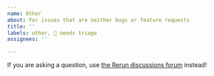 ```yaml
---
name: Other
about: For issues that are neither bugs or feature requests
title: ''
labels: other, 👀 needs triage
assignees: ''

---
```


If you are asking a question, use [the Rerun discussions forum](https://github.com/rerun-io/rerun/discussions/categories/q-a) instead!
